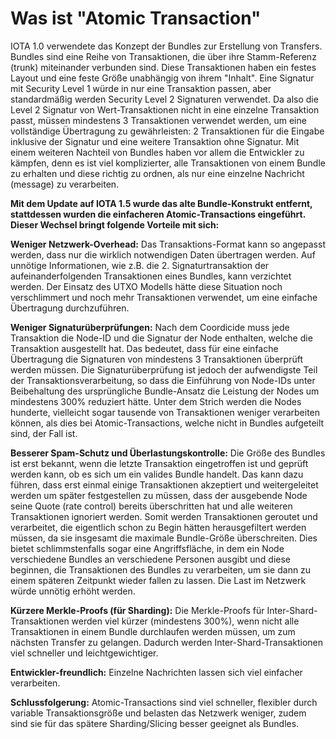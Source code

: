 <!--
---article_info
title: Was ist "Atomic Transaction"
author: [author_1]
reviews: [DanieKrie, reviewer_2]
---
-->

# Was ist "Atomic Transaction"

IOTA 1.0 verwendete das Konzept der Bundles zur Erstellung von Transfers. Bundles sind eine Reihe von Transaktionen, die über ihre Stamm-Referenz (trunk) miteinander verbunden sind. Diese Transaktionen haben ein festes Layout und eine feste Größe unabhängig von ihrem "Inhalt". Eine Signatur mit Security Level 1 würde in nur eine Transaktion passen, aber standardmäßig werden Security Level 2 Signaturen verwendet. Da also die Level 2 Signatur von Wert-Transaktionen nicht in eine einzelne Transaktion passt, müssen mindestens 3 Transaktionen verwendet werden, um eine vollständige Übertragung zu gewährleisten: 2 Transaktionen für die Eingabe inklusive der Signatur und eine weitere Transaktion ohne Signatur. 
Mit einem weiteren Nachteil von Bundles haben vor allem die Entwickler zu kämpfen, denn es ist viel komplizierter, alle Transaktionen von einem Bundle zu erhalten und diese richtig zu ordnen, als nur eine einzelne Nachricht (message) zu verarbeiten.


**Mit dem Update auf IOTA 1.5 wurde das alte Bundle-Konstrukt entfernt, stattdessen wurden die einfacheren Atomic-Transactions eingeführt. Dieser Wechsel bringt folgende Vorteile mit sich:**

**Weniger Netzwerk-Overhead:** Das Transaktions-Format kann so angepasst werden, dass nur die wirklich notwendigen Daten übertragen werden. Auf unnötige Informationen, wie z.B. die 2. Signaturtransaktion der aufeinanderfolgenden Transaktionen eines Bundles, kann verzichtet werden. Der Einsatz des UTXO Modells hätte diese Situation noch verschlimmert und noch mehr Transaktionen verwendet, um eine einfache Übertragung durchzuführen.

**Weniger Signaturüberprüfungen:** Nach dem Coordicide muss jede Transaktion die Node-ID und die Signatur der Node enthalten, welche die Transaktion ausgestellt hat. Das bedeutet, dass für eine einfache Übertragung die Signaturen von mindestens 3 Transaktionen überprüft werden müssen. Die Signaturüberprüfung ist jedoch der aufwendigste Teil der Transaktionsverarbeitung, so dass die Einführung von Node-IDs unter Beibehaltung des ursprüngliche Bundle-Ansatz die Leistung der Nodes um mindestens 300% reduziert hätte. Unter dem Strich werden die Nodes hunderte, vielleicht sogar tausende von Transaktionen weniger verarbeiten können, als dies bei Atomic-Transactions, welche nicht in Bundles aufgeteilt sind, der Fall ist.

**Besserer Spam-Schutz und Überlastungskontrolle:** Die Größe des Bundles ist erst bekannt, wenn die letzte Transaktion eingetroffen ist und geprüft werden kann, ob es sich um ein valides Bundle handelt. Das kann dazu führen, dass erst einmal einige Transaktionen akzeptiert und weitergeleitet werden um später festgestellen zu müssen, dass der ausgebende Node seine Quote (rate control) bereits überschritten hat und alle weiteren Transaktionen ignoriert werden. Somit werden Transaktionen geroutet und verarbeitet, die eigentlich schon zu Begin hätten herausgefiltert werden müssen, da sie insgesamt die maximale Bundle-Größe überschreiten. Dies bietet schlimmstenfalls sogar eine Angriffsfläche, in dem ein Node verschiedene Bundles an verschiedene Personen ausgibt und diese beginnen, die Transaktionen des Bundles zu verarbeiten, um sie dann zu einem späteren Zeitpunkt wieder fallen zu lassen. Die Last im Netzwerk würde unnötig erhöht werden.

**Kürzere Merkle-Proofs (für Sharding):** Die Merkle-Proofs für Inter-Shard-Transaktionen werden viel kürzer (mindestens 300%), wenn nicht alle Transaktionen in einem Bundle durchlaufen werden müssen, um zum nächsten Transfer zu gelangen. Dadurch werden Inter-Shard-Transaktionen viel schneller und leichtgewichtiger.

**Entwickler-freundlich:** Einzelne Nachrichten lassen sich viel einfacher verarbeiten.


**Schlussfolgerung:** Atomic-Transactions sind viel schneller, flexibler durch variable Transaktionsgröße und belasten das Netzwerk weniger, zudem sind sie für das spätere Sharding/Slicing besser geeignet als Bundles.
